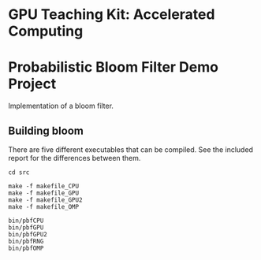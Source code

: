 # GPU Teaching Kit: Accelerated Computing
# Probabilistic Bloom Filter Demo Project

Implementation of a bloom filter.

## Building bloom

There are five different executables that can be compiled. See the included
report for the differences between them.

    cd src

    make -f makefile_CPU
    make -f makefile_GPU
    make -f makefile_GPU2
    make -f makefile_OMP

    bin/pbfCPU
    bin/pbfGPU
    bin/pbfGPU2
    bin/pbfRNG
    bin/pbfOMP
